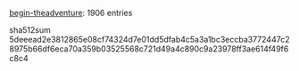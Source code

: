 [begin-theadventure](https://github.com/begin-theadventure): 1906 entries

sha512sum 5deeead2e3812865e08cf74324d7e01dd5dfab4c5a3a1bc3eccba3772447c28975b66df6eca70a359b03525568c721d49a4c890c9a23978ff3ae614f49f6c8c4
